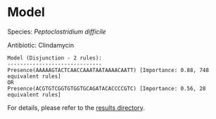 
# Model

Species: *Peptoclostridium difficile*

Antibiotic: Clindamycin

```
Model (Disjunction - 2 rules):
------------------------------
Presence(AAAAAGTACTCAACCAAATAATAAAACAATT) [Importance: 0.88, 748 equivalent rules]
OR
Presence(ACGTGTCGGTGTGGTGCAGATACACCCCGTC) [Importance: 0.56, 28 equivalent rules]

```

For details, please refer to the [results directory](../../../../../results/scm_b/peptoclostridium%20difficile/clindamycin/repeat_1/).

